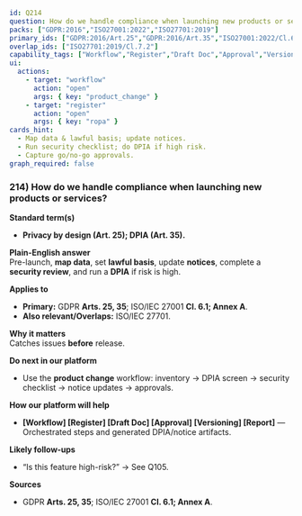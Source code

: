 ```yaml
id: Q214
question: How do we handle compliance when launching new products or services?
packs: ["GDPR:2016","ISO27001:2022","ISO27701:2019"]
primary_ids: ["GDPR:2016/Art.25","GDPR:2016/Art.35","ISO27001:2022/Cl.6.1","ISO27001:2022/Annex.A"]
overlap_ids: ["ISO27701:2019/Cl.7.2"]
capability_tags: ["Workflow","Register","Draft Doc","Approval","Versioning","Report"]
ui:
  actions:
    - target: "workflow"
      action: "open"
      args: { key: "product_change" }
    - target: "register"
      action: "open"
      args: { key: "ropa" }
cards_hint:
  - Map data & lawful basis; update notices.
  - Run security checklist; do DPIA if high risk.
  - Capture go/no-go approvals.
graph_required: false
```

### 214) How do we handle compliance when launching new products or services?

**Standard term(s)**

- **Privacy by design (Art. 25); DPIA (Art. 35).**

**Plain-English answer**\
Pre-launch, **map data**, set **lawful basis**, update **notices**, complete a **security review**, and run a **DPIA** if risk is high.

**Applies to**

- **Primary:** GDPR **Arts. 25, 35**; ISO/IEC 27001 **Cl. 6.1; Annex A**.
- **Also relevant/Overlaps:** ISO/IEC 27701.

**Why it matters**\
Catches issues **before** release.

**Do next in our platform**

- Use the **product change** workflow: inventory → DPIA screen → security checklist → notice updates → approvals.

**How our platform will help**

- **[Workflow] [Register] [Draft Doc] [Approval] [Versioning] [Report]** — Orchestrated steps and generated DPIA/notice artifacts.

**Likely follow-ups**

- “Is this feature high-risk?” → See Q105.

**Sources**

- GDPR **Arts. 25, 35**; ISO/IEC 27001 **Cl. 6.1; Annex A**.